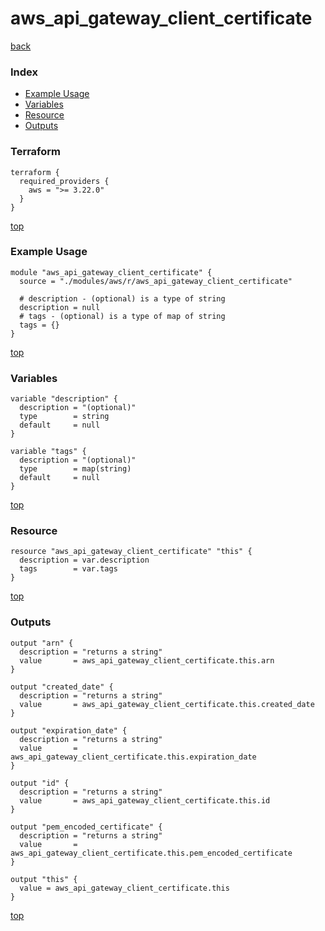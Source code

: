 # aws_api_gateway_client_certificate

[back](../aws.md)

### Index

- [Example Usage](#example-usage)
- [Variables](#variables)
- [Resource](#resource)
- [Outputs](#outputs)

### Terraform

```hcl
terraform {
  required_providers {
    aws = ">= 3.22.0"
  }
}
```

[top](#index)

### Example Usage

```hcl
module "aws_api_gateway_client_certificate" {
  source = "./modules/aws/r/aws_api_gateway_client_certificate"

  # description - (optional) is a type of string
  description = null
  # tags - (optional) is a type of map of string
  tags = {}
}
```

[top](#index)

### Variables

```hcl
variable "description" {
  description = "(optional)"
  type        = string
  default     = null
}

variable "tags" {
  description = "(optional)"
  type        = map(string)
  default     = null
}
```

[top](#index)

### Resource

```hcl
resource "aws_api_gateway_client_certificate" "this" {
  description = var.description
  tags        = var.tags
}
```

[top](#index)

### Outputs

```hcl
output "arn" {
  description = "returns a string"
  value       = aws_api_gateway_client_certificate.this.arn
}

output "created_date" {
  description = "returns a string"
  value       = aws_api_gateway_client_certificate.this.created_date
}

output "expiration_date" {
  description = "returns a string"
  value       = aws_api_gateway_client_certificate.this.expiration_date
}

output "id" {
  description = "returns a string"
  value       = aws_api_gateway_client_certificate.this.id
}

output "pem_encoded_certificate" {
  description = "returns a string"
  value       = aws_api_gateway_client_certificate.this.pem_encoded_certificate
}

output "this" {
  value = aws_api_gateway_client_certificate.this
}
```

[top](#index)